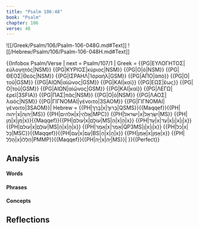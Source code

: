 ```yaml
---
title: "Psalm 106:48"
book: "Psalm"
chapter: 106
verse: 48
---
```

![[/Greek/Psalm/106/Psalm-106-048G.md#Text]]
![[/Hebrew/Psalm/106/Psalm-106-048H.md#Text]]

{{Infobox Psalm/Verse |
  next = Psalm/107/1 |
  Greek = {{PG|ΕΥΛΟΓΗΤΟΣ|εὐλογητὸς|NSM}} {{PG|ΚΥΡΙΟΣ|κύριος|NSM}} {{PG|Ο|ὁ|NSM}} {{PG|ΘΕΟΣ|Θεὸς|NSM}} {{PG|ΙΣΡΑΗΛ|Ἰσραήλ|GSM}} {{PG|ΑΠΟ|ἀπὸ}} {{PG|Ο|τοῦ|GSM}} {{PG|ΑΙΩΝ|αἰῶνος|GSM}} {{PG|ΚΑΙ|καὶ}} {{PG|ΕΩΣ|ἕως}} {{PG|Ο|τοῦ|GSM}} {{PG|ΑΙΩΝ|αἰῶνος|GSM}} {{PG|ΚΑΙ|καὶ}} {{PG|ΛΕΓΩ|ἐρεῖ|3SFIA}} {{PG|ΠΑΣ|πᾶς|NSM}} {{PG|Ο|ὁ|NSM}} {{PG|ΛΑΟΣ|λαός|NSM}} {{PG|ΓΙΓΝΟΜΑΙ|γένοιτο|3SAOM}} {{PG|ΓΙΓΝΟΜΑΙ|γένοιτο|3SAOM}}|
  Hebrew = {{PH|בָּרַךְ|x|בָּרוּךְ|QSMS}}{{Maqqef}}{{PH|יהוה|x|יְהוָה|MS}} {{PH|אלהים|x|אֱלֹהֵי|MPC}} {{PH|ישראל|x|יִשְׂרָאֵל|MS}} {{PH|מִן|x|מִן|x}}{{Maqqef}}{{PH|עולם|x|עוֹלָם|MS|הַ|x|הָ|x}} {{PH|עַד|x|עַד|x|וְ|x|וְ|x}} {{PH|עולם|x|עוֹלָם|MS|הַ|x|הָ|x}} {{PH|אָמַר|x|אָמַר|QP3MS|וְ|x|וְ|x}} {{PH|כל|x|כָּל|MSC}}{{Maqqef}}{{PH|עַם|x|עָם|BS|הַ|x|הָ|x}} {{PH|אָמֵן|x|אָמֵן|x}} {{PH|הָלַל|x|הַלְלוּ|PMMP}}{{Maqqef}}{{PH|יָהּ|x|יָהּ|MS}}׃|
}}{{Perfect}}

## Analysis

#### Words

#### Phrases

#### Concepts

## Reflections
